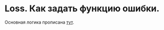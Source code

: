# Loss. Как задать функцию ошибки.

Основная логика прописана [тут](https://github.com/humanphysiologylab/mpi_scripts/blob/a1fdb8ace7af8d759c026393ab00b67ca20a97c3/mpi_scripts/voigt/loss_utils.py#L170).
